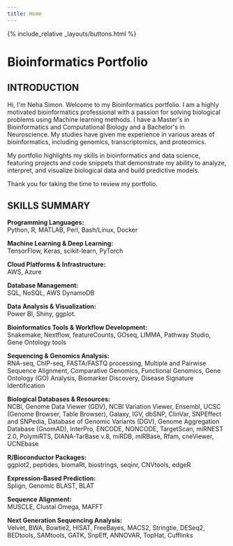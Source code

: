 ```yaml
---
title: Home
---
```


<!-- Load your CSS from _layouts via inline include (folders that start with _ aren't served) -->
<style>
{% include_relative _layouts/style.css %}
</style>

<!-- Render your floating buttons from _layouts/buttons.html -->
{% include_relative _layouts/buttons.html %}

# Bioinformatics Portfolio

## INTRODUCTION
Hi, I'm Neha Simon. Welcome to my Bioinformatics portfolio. I am a highly motivated bioinformatics professional with a passion for solving  biological problems using Machine learning methods. I have a Master's in Bioinformatics and Computational Biology and a Bachelor's in Neuroscience. My studies have given me experience in various areas of bioinformatics, including genomics, transcriptomics, and proteomics.

My portfolio highlights my skills in bioinformatics and data science, featuring projects and code snippets that demonstrate my ability to analyze, interpret, and visualize biological data and build predictive models.  

Thank you for taking the time to review my portfolio.

## SKILLS SUMMARY
**Programming Languages:**  
Python, R, MATLAB, Perl, Bash/Linux, Docker

**Machine Learning & Deep Learning:**  
TensorFlow, Keras, scikit-learn, PyTorch

**Cloud Platforms & Infrastructure:**  
AWS, Azure

**Database Management:**  
SQL, NoSQL, AWS DynamoDB

**Data Analysis & Visualization:**  
Power BI, Shiny, ggplot.

**Bioinformatics Tools & Workflow Development:**  
Snakemake, Nextflow, featureCounts, GOseq, LIMMA, Pathway Studio, Gene Ontology tools

**Sequencing & Genomics Analysis:**  
RNA-seq, ChIP-seq, FASTA/FASTQ processing, Multiple and Pairwise Sequence Alignment, Comparative Genomics, Functional Genomics, Gene Ontology (GO) Analysis, Biomarker Discovery, Disease Signature Identification

**Biological Databases & Resources:**  
NCBI, Genome Data Viewer (GDV), NCBI Variation Viewer, Ensembl, UCSC (Genome Browser, Table Browser), Galaxy, IGV, dbSNP, ClinVar, SNPEffect and SNPedia, Database of Genomic Variants (DGV), Genome Aggregation Database (GnomAD), InterPro, ENCODE, NONCODE, TargetScan, miRNEST 2.0, PolymiRTS, DIANA-TarBase v.8, miRDB, miRBase, Rfam, cneViewer, UCNEbase

**R/Bioconductor Packages:**  
ggplot2, peptides, biomaRt, biostrings, seqinr, CNVtools, edgeR

**Expression-Based Prediction:**  
Splign, Genomic BLAST, BLAT

**Sequence Alignment:**  
MUSCLE, Clustal Omega, MAFFT

**Next Generation Sequencing Analysis:**  
Velvet, BWA, Bowtie2, HISAT, FreeBayes, MACS2, Stringtie, DESeq2, BEDtools, SAMtools, GATK, SnpEff, ANNOVAR, TopHat, Cufflinks

